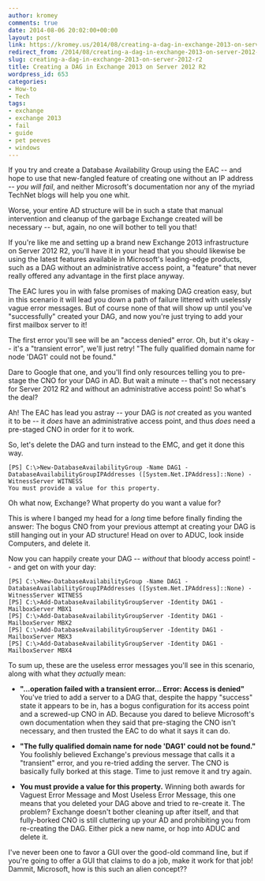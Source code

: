 ```yaml
---
author: kromey
comments: true
date: 2014-08-06 20:02:00+00:00
layout: post
link: https://kromey.us/2014/08/creating-a-dag-in-exchange-2013-on-server-2012-r2-653.html
redirect_from: /2014/08/creating-a-dag-in-exchange-2013-on-server-2012-r2-653.html
slug: creating-a-dag-in-exchange-2013-on-server-2012-r2
title: Creating a DAG in Exchange 2013 on Server 2012 R2
wordpress_id: 653
categories:
- How-to
- Tech
tags:
- exchange
- exchange 2013
- fail
- guide
- pet peeves
- windows
---
```


If you try and create a Database Availability Group using the EAC -- and hope to use that new-fangled feature of creating one without an IP address -- _you will fail_, and neither Microsoft's documentation nor any of the myriad TechNet blogs will help you one whit.

Worse, your entire AD structure will be in such a state that manual intervention and cleanup of the garbage Exchange created will be necessary -- but, again, no one will bother to tell you that!

If you're like me and setting up a brand new Exchange 2013 infrastructure on Server 2012 R2, you'll have it in your head that you should likewise be using the latest features available in Microsoft's leading-edge products, such as a DAG without an administrative access point, a "feature" that never really offered any advantage in the first place anyway.

The EAC lures you in with false promises of making DAG creation easy, but in this scenario it will lead you down a path of failure littered with uselessly vague error messages. But of course none of that will show up until you've "successfully" created your DAG, and now you're just trying to add your first mailbox server to it!

The first error you'll see will be an "access denied" error. Oh, but it's okay -- it's a "transient error", we'll just retry! "The fully qualified domain name for node 'DAG1' could not be found."

Dare to Google that one, and you'll find only resources telling you to pre-stage the CNO for your DAG in AD. But wait a minute -- that's not necessary for Server 2012 R2 and without an administrative access point! So what's the deal?

Ah! The EAC has lead you astray -- your DAG is _not_ created as you wanted it to be -- it _does_ have an administrative access point, and thus _does_ need a pre-staged CNO in order for it to work.

So, let's delete the DAG and turn instead to the EMC, and get it done this way.

    
    
    [PS] C:\>New-DatabaseAvailabilityGroup -Name DAG1 -DatabaseAvailabilityGroupIPAddresses ([System.Net.IPAddress]::None) -WitnessServer WITNESS
    You must provide a value for this property.
    



Oh what now, Exchange? What property do you want a value for?

This is where I banged my head for a _long_ time before finally finding the answer: The bogus CNO from your previous attempt at creating your DAG is still hanging out in your AD structure! Head on over to ADUC, look inside Computers, and delete it.

Now you can happily create your DAG -- _without_ that bloody access point! -- and get on with your day:

    
    
    [PS] C:\>New-DatabaseAvailabilityGroup -Name DAG1 -DatabaseAvailabilityGroupIPAddresses ([System.Net.IPAddress]::None) -WitnessServer WITNESS
    [PS] C:\>Add-DatabaseAvailabilityGroupServer -Identity DAG1 -MailboxServer MBX1
    [PS] C:\>Add-DatabaseAvailabilityGroupServer -Identity DAG1 -MailboxServer MBX2
    [PS] C:\>Add-DatabaseAvailabilityGroupServer -Identity DAG1 -MailboxServer MBX3
    [PS] C:\>Add-DatabaseAvailabilityGroupServer -Identity DAG1 -MailboxServer MBX4
    



To sum up, these are the useless error messages you'll see in this scenario, along with what they _actually_ mean:



	
  * **"...operation failed with a transient error... Error: Access is denied"** You've tried to add a server to a DAG that, despite the happy "success" state it appears to be in, has a bogus configuration for its access point and a screwed-up CNO in AD. Because you dared to believe Microsoft's own documentation when they said that pre-staging the CNO isn't necessary, and then trusted the EAC to do what it says it can do.

	
  * **"The fully qualified domain name for node 'DAG1' could not be found."** You foolishly believed Exchange's previous message that calls it a "transient" error, and you re-tried adding the server. The CNO is basically fully borked at this stage. Time to just remove it and try again.

	
  * **You must provide a value for this property.** Winning both awards for Vaguest Error Message and Most Useless Error Message, this one means that you deleted your DAG above and tried to re-create it. The problem? Exchange doesn't bother cleaning up after itself, and that fully-borked CNO is still cluttering up your AD and prohibiting you from re-creating the DAG. Either pick a new name, or hop into ADUC and delete it.



I've never been one to favor a GUI over the good-old command line, but if you're going to offer a GUI that claims to do a job, make it work for that job! Dammit, Microsoft, how is this such an alien concept??
